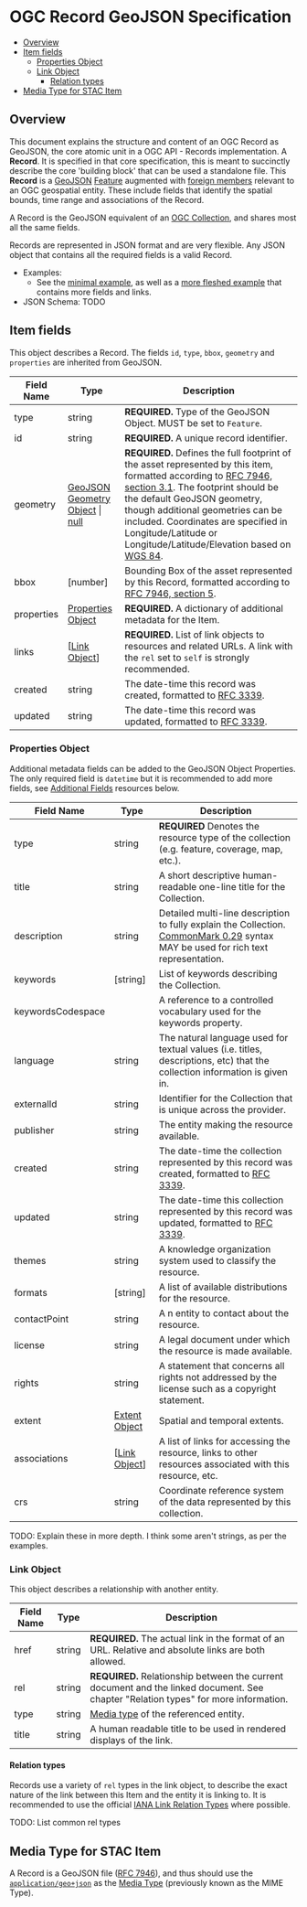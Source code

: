# OGC Record GeoJSON Specification 

<!-- MarkdownTOC -->

- [Overview](#overview)
- [Item fields](#item-fields)
  - [Properties Object](#properties-object)
  - [Link Object](#link-object)
    - [Relation types](#relation-types)
- [Media Type for STAC Item](#media-type-for-stac-item)

<!-- /MarkdownTOC -->


## Overview

This document explains the structure and content of an OGC Record as GeoJSON, the core atomic unit in a OGC API - Records
implementation. A **Record**. It is specified in that core specification, this is meant to succinctly 
describe the core 'building block' that can be used a standalone file. This **Record** is a
[GeoJSON](http://geojson.org/) [Feature](https://tools.ietf.org/html/rfc7946#section-3.2) augmented with
[foreign members](https://tools.ietf.org/html/rfc7946#section-6) relevant to an OGC geospatial entity.
These include fields that identify the spatial bounds, time range and associations of the Record.

A Record is the GeoJSON equivalent of an [OGC Collection](ogc-collection-spec.md), and shares most all the same fields.

Records are represented in JSON format and are very flexible. Any JSON object that contains all the
required fields is a valid Record.

- Examples:
  - See the [minimal example](./examples/record-building-example.json),
    as well as a [more fleshed example](./examples/record-meetlocaties-example.json) that contains more fields and links.
- JSON Schema: TODO

## Item fields

This object describes a Record. The fields `id`, `type`, `bbox`, `geometry` and `properties` are
inherited from GeoJSON.

| Field Name | Type                                                                       | Description |
| ---------- | -------------------------------------------------------------------------- | ----------- |
| type       | string                                                                     | **REQUIRED.** Type of the GeoJSON Object. MUST be set to `Feature`. |
| id         | string                                                                     | **REQUIRED.** A unique record identifier. |
| geometry   | [GeoJSON Geometry Object](https://tools.ietf.org/html/rfc7946#section-3.1) \| [null](https://tools.ietf.org/html/rfc7946#section-3.2) | **REQUIRED.** Defines the full footprint of the asset represented by this item, formatted according to [RFC 7946, section 3.1](https://tools.ietf.org/html/rfc7946#section-3.1). The footprint should be the default GeoJSON geometry, though additional geometries can be included. Coordinates are specified in Longitude/Latitude or Longitude/Latitude/Elevation based on [WGS 84](http://www.opengis.net/def/crs/OGC/1.3/CRS84). |
| bbox       | \[number]                                                                  |  Bounding Box of the asset represented by this Record, formatted according to [RFC 7946, section 5](https://tools.ietf.org/html/rfc7946#section-5). |
| properties | [Properties Object](#properties-object)                                    | **REQUIRED.** A dictionary of additional metadata for the Item. |
| links      | \[[Link Object](#link-object)]                                             | **REQUIRED.** List of link objects to resources and related URLs. A link with the `rel` set to `self` is strongly recommended. |
| created         |  string                                          | The date-time this record was created, formatted to [RFC 3339](https://tools.ietf.org/html/rfc3339#section-5.6).|
| updated         |  string                                          | The date-time this record was updated, formatted to [RFC 3339](https://tools.ietf.org/html/rfc3339#section-5.6).|

### Properties Object

Additional metadata fields can be added to the GeoJSON Object Properties. The only required field
is `datetime` but it is recommended to add more fields, see [Additional Fields](#additional-fields)
resources below.

| Field Name | Type         | Description                                                  |
| ---------- | ------------ | ------------------------------------------------------------ |
| type            | string                                           | **REQUIRED** Denotes the resource type of the collection (e.g. feature, coverage, map, etc.).  |
| title           | string                                           | A short descriptive human-readable one-line title for the Collection.       |
| description     | string                                           | Detailed multi-line description to fully explain the Collection. [CommonMark 0.29](http://commonmark.org/) syntax MAY be used for rich text representation. |
| keywords        | \[string]                                        | List of keywords describing the Collection.                  |
| keywordsCodespace |  |A reference to a controlled vocabulary used for the keywords property. |
| language | string | The natural language used for textual values (i.e. titles, descriptions, etc) that the collection information is given in. |
| externalId              | string                                           | Identifier for the Collection that is unique across the provider. |
| publisher       | string          | The entity making the resource available. |
| created         |  string                                          | The date-time the collection represented by this record was created, formatted to [RFC 3339](https://tools.ietf.org/html/rfc3339#section-5.6).|
| updated         |  string                                          | The date-time this collection represented by this record was updated, formatted to [RFC 3339](https://tools.ietf.org/html/rfc3339#section-5.6).|
| themes | string | A knowledge organization system used to classify the resource. |
| formats | \[string]|A list of available distributions for the resource. |
| contactPoint | string |A n entity to contact about the resource. |
| license | string | A legal document under which the resource is made available. |
| rights | string |A statement that concerns all rights not addressed by the license such as a copyright statement. |
| extent          | [Extent Object](#extent-object)                  | Spatial and temporal extents.                  |
| associations | \[[Link Object](#link-object)] | A list of links for accessing the resource, links to other resources associated with this resource, etc. |
| crs             | string                                           | Coordinate reference system of the data represented by this collection.

TODO: Explain these in more depth. I think some aren't strings, as per the examples.

### Link Object

This object describes a relationship with another entity.

| Field Name | Type   | Description |
| ---------- | ------ | ----------- |
| href       | string | **REQUIRED.** The actual link in the format of an URL. Relative and absolute links are both allowed. |
| rel        | string | **REQUIRED.** Relationship between the current document and the linked document. See chapter "Relation types" for more information. |
| type       | string | [Media type](../catalog-spec/catalog-spec.md#media-types) of the referenced entity. |
| title      | string | A human readable title to be used in rendered displays of the link. |

#### Relation types

Records use a variety of `rel` types in the link object,
to describe the exact nature of the link between this Item and the entity it is linking to.
It is recommended to use the official
[IANA Link Relation Types](https://www.iana.org/assignments/link-relations/link-relations.xhtml) where possible.

TODO: List common rel types


## Media Type for STAC Item

A Record is a GeoJSON file ([RFC 7946](https://tools.ietf.org/html/rfc7946)), and thus should use the 
[`application/geo+json`](https://tools.ietf.org/html/rfc7946#section-12) as the [Media Type](https://en.wikipedia.org/wiki/Media_type) 
(previously known as the MIME Type). 
